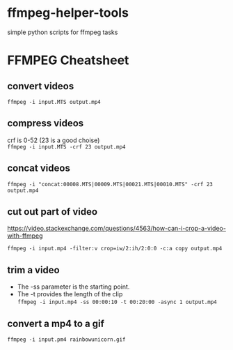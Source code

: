 # ffmpeg-helper-tools
simple python scripts for ffmpeg tasks

# FFMPEG Cheatsheet

## convert videos
```ffmpeg -i input.MTS output.mp4```

## compress videos
crf is 0-52 (23 is a good choise)  
```ffmpeg -i input.MTS -crf 23 output.mp4```

## concat videos
```ffmpeg -i "concat:00008.MTS|00009.MTS|00021.MTS|00010.MTS" -crf 23  output.mp4```

## cut out part of video
https://video.stackexchange.com/questions/4563/how-can-i-crop-a-video-with-ffmpeg

```ffmpeg -i input.mp4 -filter:v crop=iw/2:ih/2:0:0 -c:a copy output.mp4```


## trim a video
- The -ss parameter is the starting point.
- The -t provides the length of the clip  
```ffmpeg -i input.mp4 -ss 00:00:10 -t 00:20:00 -async 1 output.mp4```

## convert a mp4 to a gif

```ffmpeg -i input.pm4 rainbowunicorn.gif```
